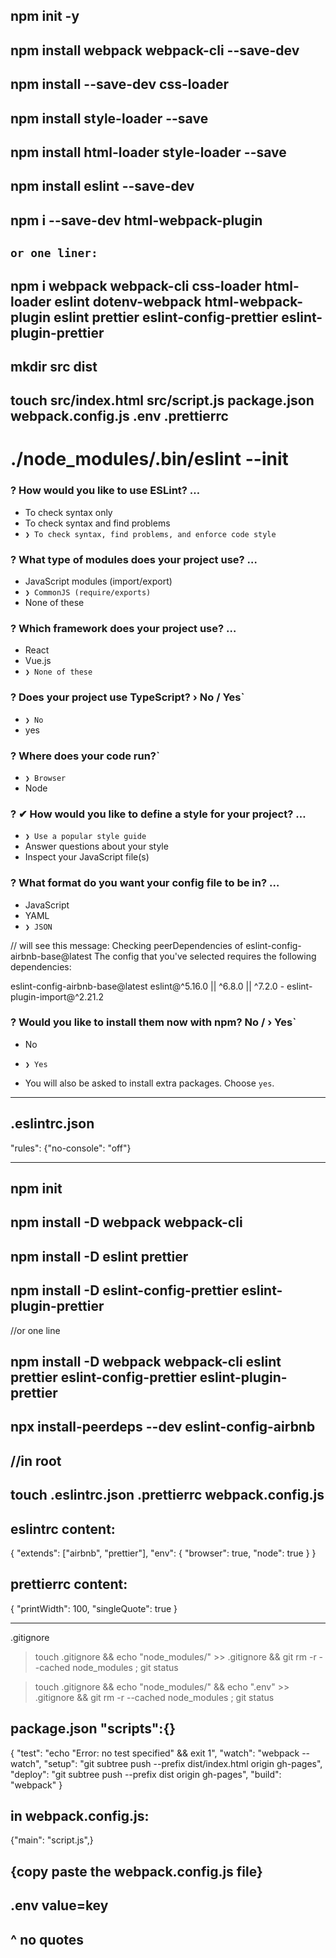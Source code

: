 ## npm init -y

## npm install webpack webpack-cli --save-dev

## npm install --save-dev css-loader

## npm install style-loader --save

## npm install html-loader style-loader --save

## npm install eslint --save-dev

## npm i --save-dev html-webpack-plugin

## `or one liner:`

## npm i webpack webpack-cli css-loader html-loader eslint dotenv-webpack html-webpack-plugin eslint prettier eslint-config-prettier eslint-plugin-prettier

## mkdir src dist

## touch src/index.html src/script.js package.json webpack.config.js .env .prettierrc

# ./node_modules/.bin/eslint --init

### ? How would you like to use ESLint? …

- To check syntax only
- To check syntax and find problems
- `❯ To check syntax, find problems, and enforce code style`

### ? What type of modules does your project use? …

- JavaScript modules (import/export)
- `❯ CommonJS (require/exports)`
- None of these

### ? Which framework does your project use? …

- React
- Vue.js
- `❯ None of these`

### ? Does your project use TypeScript? › No / Yes`

- `❯ No`
- yes

### ? Where does your code run?`

- `❯ Browser`
- Node

### ? ✔ How would you like to define a style for your project? …

- `❯ Use a popular style guide`
- Answer questions about your style
- Inspect your JavaScript file(s)

### ? What format do you want your config file to be in? …

- JavaScript
- YAML
- `❯ JSON`

// will see this message:
Checking peerDependencies of eslint-config-airbnb-base@latest
The config that you've selected requires the following dependencies:

eslint-config-airbnb-base@latest eslint@^5.16.0 || ^6.8.0 || ^7.2.0 - eslint-plugin-import@^2.21.2

### ? Would you like to install them now with npm? No / › Yes`

- No
- `❯ Yes`

- You will also be asked to install extra packages. Choose `yes`.

---

## .eslintrc.json

"rules":
{"no-console": "off"}

---

## npm init

## npm install -D webpack webpack-cli

## npm install -D eslint prettier

## npm install -D eslint-config-prettier eslint-plugin-prettier

//or one line

## npm install -D webpack webpack-cli eslint prettier eslint-config-prettier eslint-plugin-prettier

## npx install-peerdeps --dev eslint-config-airbnb

## //in root

## touch .eslintrc.json .prettierrc webpack.config.js

## eslintrc content:

{
"extends": ["airbnb", "prettier"],
"env": {
"browser": true,
"node": true
}
}

## prettierrc content:

{
"printWidth": 100,
"singleQuote": true
}

---

.gitignore

> touch .gitignore && echo "node_modules/" >> .gitignore && git rm -r --cached node_modules ; git status

> touch .gitignore && echo "node_modules/" && echo ".env" >> .gitignore && git rm -r --cached node_modules ; git status

## package.json "scripts":{}

{
"test": "echo \"Error: no test specified\" && exit 1",
"watch": "webpack --watch",
"setup": "git subtree push --prefix dist/index.html origin gh-pages",
"deploy": "git subtree push --prefix dist origin gh-pages",
"build": "webpack"
}

## in webpack.config.js:

{"main": "script.js",}

## {copy paste the webpack.config.js file}

## .env value=key

## ^ no quotes
